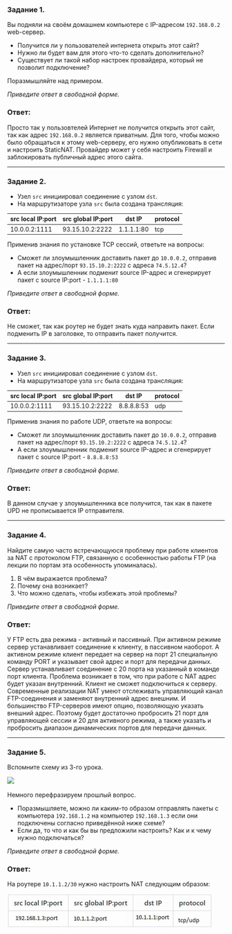 ### Задание 1. 

Вы подняли на своём домашнем компьютере с IP-адресом `192.168.0.2` web-сервер.

* Получится ли у пользователей интернета открыть этот сайт?
* Нужно ли будет вам для этого что-то сделать дополнительно?
* Существует ли такой набор настроек провайдера, который не позволит подключение?
 
Поразмышляйте над примером.

*Приведите ответ в свободной форме.*

### Ответ:

Просто так у пользовтелей Интернет не получится открыть этот сайт, так как адрес `192.168.0.2` является приватным.
Для того, чтобы можно было обращаться к этому web-серверу, его нужно опубликовать в сети и настроить StaticNAT.
Провайдер может у себя настроить Firewall и заблокировать публичный адрес этого сайта.

---

### Задание 2. 

- Узел `src` инициировал соединение с узлом `dst`.
- На маршрутизаторе узла `src` была создана трансляция:


| src local IP:port | src global IP:port | dst IP | protocol
| -------- | -------- | -------- | -------- |
| 10.0.0.2:1111     | 93.15.10.2:2222     | 1.1.1.1:80     |tcp|

Применив знания по установке TCP сессий, ответьте на вопросы:
* Сможет ли злоумышленник доставить пакет до `10.0.0.2`, отправив пакет на адрес/порт `93.15.10.2:2222` с адреса `74.5.12.4`?
* А если злоумышленник подменит source IP-адрес и сгенерирует пакет с source IP:port - `1.1.1.1:80`

*Приведите ответ в свободной форме.*

### Ответ:

Не сможет, так как роутер не будет знать куда направить пакет. Если подменить IP в заголовке, то отправить пакет получится.

---

### Задание 3. 

- Узел `src` инициировал соединение с узлом `dst`.
- На маршрутизаторе узла `src` была создана трансляция:


| src local IP:port | src global IP:port | dst IP | protocol
| -------- | -------- | -------- | -------- |
| 10.0.0.2:1111     | 93.15.10.2:2222     | 8.8.8.8:53     |udp|

Применив знания по работе UDP, ответьте на вопросы:
* Сможет ли злоумышленник доставить пакет до `10.0.0.2`, отправив пакет на адрес/порт `93.15.10.2:2222` с адреса `74.5.12.4`?
* А если злоумышленник подменит source IP-адрес и сгенерирует пакет с source IP:port - `8.8.8.8:53`

*Приведите ответ в свободной форме.*

### Ответ:

В данном случае у злоумышленника все получится, так как в пакете UPD не прописывается IP отправителя.

---

### Задание 4. 

Найдите самую часто встречающуюся проблему при работе клиентов за NAT с протоколом FTP, связанную с особенностью работы FTP (на лекции по портам эта особенность упоминалась).

1. В чём выражается проблема?
2. Почему она возникает?
3. Что можно сделать, чтобы избежать этой проблемы?

*Приведите ответ в свободной форме.*

### Ответ:

У FTP есть два режима - активный и пассивный. При активном режиме сервер устанавливает соединение к клиенту, в пассивном наоборот. А активном режиме клиент передает на сервер на порт 21 специальную команду PORT и указывает свой адрес и порт для передачи данных. Сервер устанавливает соединение с 20 порта на указанный в команде порт клиента.
Проблема возникает в том, что при работе с NAT адрес будет указан внутренний. Клиент не сможет подключиться к серверу.
Современные реализации NAT умеют отслеживать управляющий канал FTP-соединения и заменяют внутренний адрес внешним. И большинство FTP-серверов имеют опцию, позволяющую указать внешний адрес. Поэтому будет достаточно пробросить 21 порт для управляющей сессии и 20 для активного режима, а также указать и пробросить диапазон динамических портов для передачи данных.

---

### Задание 5. 

Вспомните схему из 3-го урока.

![](https://i.imgur.com/fOE0vdh.png)

Немного перефразируем прошлый вопрос.

 - Поразмышляете, можно ли каким-то образом отправлять пакеты с компьютера `192.168.1.2` на компьютер `192.168.1.3` если они подключены согласно приведённой ниже схеме?
 - Если да, то что и как бы вы предложили настроить? Как и к чему нужно подключаться?

*Приведите ответ в свободной форме.*

### Ответ:

На роутере `10.1.1.2/30` нужно настроить NAT следующим образом:

![Task5](/lesson6/task5.jpg "Задание 5")